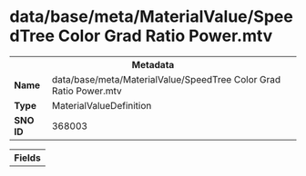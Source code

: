 <h1>data/base/meta/MaterialValue/SpeedTree Color Grad Ratio Power.mtv</h1><table><tr><th colspan="100%">Metadata</th></tr><tr><td><b>Name</b></td><td>data/base/meta/MaterialValue/SpeedTree Color Grad Ratio Power.mtv</td></tr><tr><td><b>Type</b></td><td>MaterialValueDefinition</td></tr><tr><td><b>SNO ID</b></td><td>368003</td></tr></table>

<table><tr><th colspan="100%">Fields</th></tr></table>

